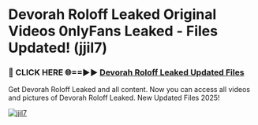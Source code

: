 # Devorah Roloff Leaked Original Videos 0nlyFans Leaked - Files Updated! (jjil7)

<h3>🔴 CLICK HERE 🌐==►► <a href="https://tinyurl.com/ehrbuxhb" rel="nofollow">Devorah Roloff Leaked Updated Files</a></h3>

Get Devorah Roloff Leaked and all content. Now you can access all videos and pictures of Devorah Roloff Leaked. New Updated Files 2025!

[![jjil7](https://i.imgur.com/lVYEuWS.gif)](https://tinyurl.com/ehrbuxhb)
